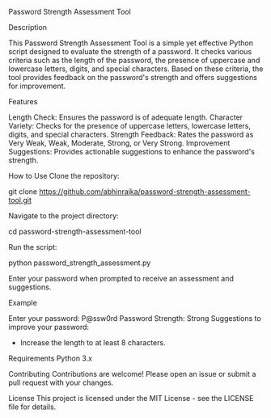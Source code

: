 Password Strength Assessment Tool

Description

This Password Strength Assessment Tool is a simple yet effective Python script designed to evaluate the strength of a password. It checks various criteria such as the length of the password, the presence of uppercase and lowercase letters, digits, and special characters. Based on these criteria, the tool provides feedback on the password's strength and offers suggestions for improvement.

Features

Length Check: Ensures the password is of adequate length.
Character Variety: Checks for the presence of uppercase letters, lowercase letters, digits, and special characters.
Strength Feedback: Rates the password as Very Weak, Weak, Moderate, Strong, or Very Strong.
Improvement Suggestions: Provides actionable suggestions to enhance the password's strength.

How to Use
Clone the repository:

git clone https://github.com/abhinrajka/password-strength-assessment-tool.git

Navigate to the project directory:

cd password-strength-assessment-tool

Run the script:

python password_strength_assessment.py

Enter your password when prompted to receive an assessment and suggestions.

Example

Enter your password: P@ssw0rd
Password Strength: Strong
Suggestions to improve your password:
- Increase the length to at least 8 characters.
  
Requirements
Python 3.x


Contributing
Contributions are welcome! Please open an issue or submit a pull request with your changes.

License
This project is licensed under the MIT License - see the LICENSE file for details.
